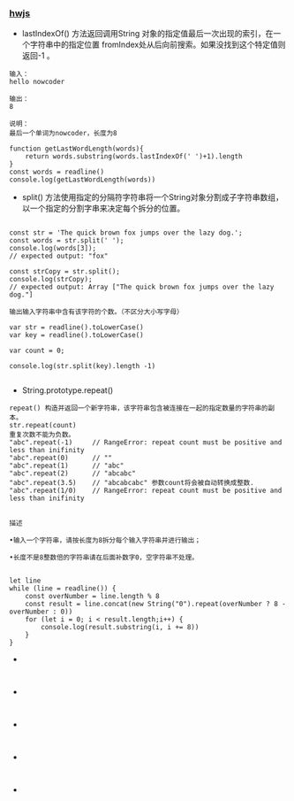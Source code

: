 ### [hwjs](https://www.nowcoder.com/exam/oj/ta?tpId=37)

- lastIndexOf() 方法返回调用String 对象的指定值最后一次出现的索引，在一个字符串中的指定位置 fromIndex处从后向前搜索。如果没找到这个特定值则返回-1 。
```
输入：
hello nowcoder

输出：
8

说明：
最后一个单词为nowcoder，长度为8   

function getLastWordLength(words){
    return words.substring(words.lastIndexOf(' ')+1).length
}
const words = readline()
console.log(getLastWordLength(words))

```

- split() 方法使用指定的分隔符字符串将一个String对象分割成子字符串数组，以一个指定的分割字串来决定每个拆分的位置。

```

const str = 'The quick brown fox jumps over the lazy dog.';
const words = str.split(' ');
console.log(words[3]);
// expected output: "fox"

const strCopy = str.split();
console.log(strCopy);
// expected output: Array ["The quick brown fox jumps over the lazy dog."]

```

```
输出输入字符串中含有该字符的个数。（不区分大小写字母）

var str = readline().toLowerCase()
var key = readline().toLowerCase()
 
var count = 0;
 
console.log(str.split(key).length -1)


```

- String.prototype.repeat()

```
repeat() 构造并返回一个新字符串，该字符串包含被连接在一起的指定数量的字符串的副本。
str.repeat(count)
重复次数不能为负数。
"abc".repeat(-1)     // RangeError: repeat count must be positive and less than inifinity
"abc".repeat(0)      // ""
"abc".repeat(1)      // "abc"
"abc".repeat(2)      // "abcabc"
"abc".repeat(3.5)    // "abcabcabc" 参数count将会被自动转换成整数.
"abc".repeat(1/0)    // RangeError: repeat count must be positive and less than inifinity
```

```

描述

•输入一个字符串，请按长度为8拆分每个输入字符串并进行输出；

•长度不是8整数倍的字符串请在后面补数字0，空字符串不处理。


let line
while (line = readline()) {
    const overNumber = line.length % 8
    const result = line.concat(new String("0").repeat(overNumber ? 8 - overNumber : 0))
    for (let i = 0; i < result.length;i++) {
        console.log(result.substring(i, i += 8))
    }
}
```

- 

```

```

```

```
- 

```

```

```

```
- 

```

```

```

```
- 

```

```

```

```
- 

```

```

```

```